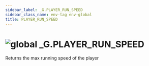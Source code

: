 ```yaml
---
sidebar_label: _G.PLAYER_RUN_SPEED
sidebar_class_name: env-tag env-global
title: PLAYER_RUN_SPEED
---
```


# <img src='/img/wiki/global.png' alt='global' data-tag='env-tag' /> **_G**.PLAYER_RUN_SPEED
Returns the max running speed of the player<br/>
